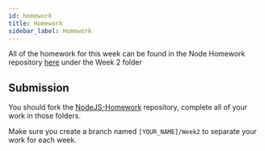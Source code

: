 ```yaml
---
id: homework
title: Homework
sidebar_label: Homework
---
```


All of the homework for this week can be found in the Node Homework repository [here](https://github.com/CodeYourFuture/NodeJS-Homework) under the Week 2 folder

## Submission

You should fork the [NodeJS-Homework](https://github.com/CodeYourFuture/NodeJS-Homework) repository, complete all of your work in those folders.

Make sure you create a branch named `[YOUR_NAME]/Week2` to separate your work for each week.
